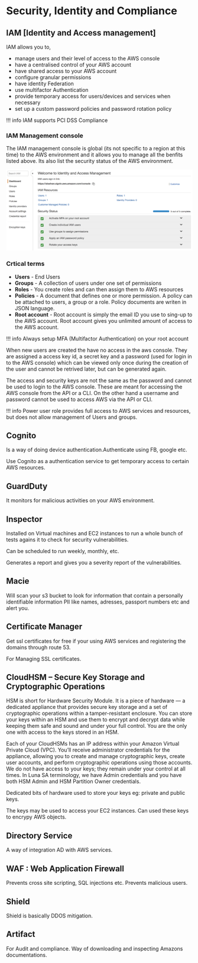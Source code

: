 # Security, Identity and Compliance

## IAM [Identity and Access management]

IAM allows you to,

* manage users and their level of access to the AWS console
* have a centralised control of your AWS account
* have shared access to your AWS account
* configure granular permissions
* have identity Federation
* use multifactor Authentication
* provide temporary access for users/devices and services when necessary
* set up a custom password policies and password rotation policy

!!! info
    IAM supports PCI DSS Compliance

### IAM Management console

The IAM management console is global (its not specific to a region at this time) to the AWS environment and it allows you to manage all the benfits listed above. Its also list the security status of the AWS environment.

![iam-management-console](../images/iam-management-console.png)

### Crtical terms

* **Users** - End Users
* **Groups** - A collection of users under one set of permissions
* **Roles** - You create roles and can then assign them to AWS resources
* **Policies** - A document that defines one or more permission. A policy can be attached to users, a group or a role. Policy documents are writen in JSON language.
* **Root account** - Root account is simply the email ID you use to sing-up to the AWS account. Root account gives you unlimited amount of access to the AWS account.

!!! info
    Always setup MFA (Multifactor Authentication) on your root account

When new users are created the have no access in the aws console. They are assigned a access key id, a secret key and a password (used for login in to the AWS console) which can be viewed only once during the creation of the user and cannot be retrived later, but can be generated again.

The access and security keys are not the same as the password and cannot be used to login to the AWS console. These are meant for accessing the AWS console from the API or a CLI. On the other hand a username and password cannot be used to access AWS via the API or CLI.

!!! info
    Power user role provides full access to AWS services and resources, but does not allow management of Users and groups.

## Cognito

Is a way of doing device authentication.Authenticate using FB, google etc.

Use Cognito as a authentication service to get temporary access to certain AWS resources.

## GuardDuty

It monitors for malicious activities on your AWS environment.

## Inspector

Installed on Virtual machines and EC2 instances to run a whole bunch of tests agains it to check for security vulnerabilities.

Can be scheduled to run weekly, monthly, etc.

Generates a report and gives you a severity report of the vulnerabilities.

## Macie

Will scan your s3 bucket to look for information that contain a personally identifiable information PII like names, adresses, passport numbers etc and alert you.

## Certificate Manager

Get ssl certificates for free if your using AWS services and registering the domains through route 53.

For Managing SSL certificates.

## CloudHSM – Secure Key Storage and Cryptographic Operations

HSM is short for Hardware Security Module. It is a piece of hardware — a dedicated appliance that provides secure key storage and a set of cryptographic operations within a tamper-resistant enclosure. You can store your keys within an HSM and use them to encrypt and decrypt data while keeping them safe and sound and under your full control. You are the only one with access to the keys stored in an HSM.

Each of your CloudHSMs has an IP address within your Amazon Virtual Private Cloud (VPC). You’ll receive administrator credentials for the appliance, allowing you to create and manage cryptographic keys, create user accounts, and perform cryptographic operations using those accounts. We do not have access to your keys; they remain under your control at all times. In Luna SA terminology, we have Admin credentials and you have both HSM Admin and HSM Partition Owner credentials.

Dedicated bits of hardware used to store your keys eg: private and public keys.

The keys may be used to access your EC2 instances. Can used these keys to encrypy AWS objects.

## Directory Service

A way of integration AD with AWS services.

## WAF : Web Application Firewall

Prevents cross site scripting, SQL injections etc. Prevents malicious users.

## Shield

Shield is basically DDOS mitigation.

## Artifact

For Audit and compliance. Way of downloading and inspecting Amazons documentations.
